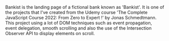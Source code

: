 Bankist is the landing page of a fictional bank known as 'Bankist'. It is one of the projects that I've created from the Udemy course 'The Complete JavaScript Course 2022: From Zero to Expert !' by Jonas Schmedtmann. This project using a lot of DOM techniques such as event propagation, event delegation, smooth scrolling and also the use of the Intersection Observer API to display elements on scroll.
